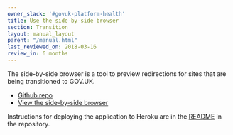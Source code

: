 ```yaml
---
owner_slack: '#govuk-platform-health'
title: Use the side-by-side browser
section: Transition
layout: manual_layout
parent: "/manual.html"
last_reviewed_on: 2018-03-16
review_in: 6 months
---
```


The side-by-side browser is a tool to preview redirections for sites that are
being transitioned to GOV.UK.

- [Github repo](https://github.com/alphagov/side-by-side-browser)
- [View the side-by-side browser](http://www.apho.org.uk.side-by-side.alphagov.co.uk/__/#/)

Instructions for deploying the application to Heroku are in the [README](https://github.com/alphagov/side-by-side-browser/blob/master/README.md) in the repository.
